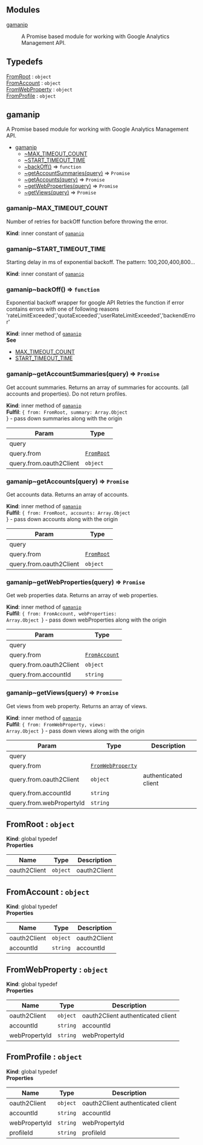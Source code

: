 ## Modules

<dl>
<dt><a href="#module_gamanip">gamanip</a></dt>
<dd><p>A Promise based module for working with Google Analytics Management API.</p>
</dd>
</dl>

## Typedefs

<dl>
<dt><a href="#FromRoot">FromRoot</a> : <code>object</code></dt>
<dd></dd>
<dt><a href="#FromAccount">FromAccount</a> : <code>object</code></dt>
<dd></dd>
<dt><a href="#FromWebProperty">FromWebProperty</a> : <code>object</code></dt>
<dd></dd>
<dt><a href="#FromProfile">FromProfile</a> : <code>object</code></dt>
<dd></dd>
</dl>

<a name="module_gamanip"></a>

## gamanip

A Promise based module for working with Google Analytics Management API.

- [gamanip](#module_gamanip)
  - [~MAX_TIMEOUT_COUNT](#module_gamanip..MAX_TIMEOUT_COUNT)
  - [~START_TIMEOUT_TIME](#module_gamanip..START_TIMEOUT_TIME)
  - [~backOff()](#module_gamanip..backOff) ⇒ <code>function</code>
  - [~getAccountSummaries(query)](#module_gamanip..getAccountSummaries) ⇒ <code>Promise</code>
  - [~getAccounts(query)](#module_gamanip..getAccounts) ⇒ <code>Promise</code>
  - [~getWebProperties(query)](#module_gamanip..getWebProperties) ⇒ <code>Promise</code>
  - [~getViews(query)](#module_gamanip..getViews) ⇒ <code>Promise</code>

<a name="module_gamanip..MAX_TIMEOUT_COUNT"></a>

### gamanip~MAX_TIMEOUT_COUNT

Number of retries for backOff function before throwing the error.

**Kind**: inner constant of [<code>gamanip</code>](#module_gamanip)  
<a name="module_gamanip..START_TIMEOUT_TIME"></a>

### gamanip~START_TIMEOUT_TIME

Starting delay in ms of exponential backoff. The pattern: 100,200,400,800...

**Kind**: inner constant of [<code>gamanip</code>](#module_gamanip)  
<a name="module_gamanip..backOff"></a>

### gamanip~backOff() ⇒ <code>function</code>

Exponential backoff wrapper for google API
Retries the function if error contains errors with one of following reasons 'rateLimitExceeded','quotaExceeded','userRateLimitExceeded','backendError'

**Kind**: inner method of [<code>gamanip</code>](#module_gamanip)  
**See**

- [MAX_TIMEOUT_COUNT](MAX_TIMEOUT_COUNT)
- [START_TIMEOUT_TIME](START_TIMEOUT_TIME)

<a name="module_gamanip..getAccountSummaries"></a>

### gamanip~getAccountSummaries(query) ⇒ <code>Promise</code>

Get account summaries.
Returns an array of summaries for accounts. (all accounts and properties). Do not return profiles.

**Kind**: inner method of [<code>gamanip</code>](#module_gamanip)  
**Fulfil**: <code>{ from: FromRoot, summary: Array.Object </code>} - pass down summaries along with the origin

| Param                   | Type                               |
| ----------------------- | ---------------------------------- |
| query                   |                                    |
| query.from              | [<code>FromRoot</code>](#FromRoot) |
| query.from.oauth2Client | <code>object</code>                |

<a name="module_gamanip..getAccounts"></a>

### gamanip~getAccounts(query) ⇒ <code>Promise</code>

Get accounts data.
Returns an array of accounts.

**Kind**: inner method of [<code>gamanip</code>](#module_gamanip)  
**Fulfil**: <code>{ from: FromRoot, accounts: Array.Object </code>} - pass down accounts along with the origin

| Param                   | Type                               |
| ----------------------- | ---------------------------------- |
| query                   |                                    |
| query.from              | [<code>FromRoot</code>](#FromRoot) |
| query.from.oauth2Client | <code>object</code>                |

<a name="module_gamanip..getWebProperties"></a>

### gamanip~getWebProperties(query) ⇒ <code>Promise</code>

Get web properties data.
Returns an array of web properties.

**Kind**: inner method of [<code>gamanip</code>](#module_gamanip)  
**Fulfil**: <code>{ from: FromAccount, webProperties: Array.Object </code>} - pass down webProperties along with the origin

| Param                   | Type                                     |
| ----------------------- | ---------------------------------------- |
| query                   |                                          |
| query.from              | [<code>FromAccount</code>](#FromAccount) |
| query.from.oauth2Client | <code>object</code>                      |
| query.from.accountId    | <code>string</code>                      |

<a name="module_gamanip..getViews"></a>

### gamanip~getViews(query) ⇒ <code>Promise</code>

Get views from web property.
Returns an array of views.

**Kind**: inner method of [<code>gamanip</code>](#module_gamanip)  
**Fulfil**: <code>{ from: FromWebProperty, views: Array.Object </code>} - pass down views along with the origin

| Param                    | Type                                             | Description          |
| ------------------------ | ------------------------------------------------ | -------------------- |
| query                    |                                                  |                      |
| query.from               | [<code>FromWebProperty</code>](#FromWebProperty) |                      |
| query.from.oauth2Client  | <code>object</code>                              | authenticated client |
| query.from.accountId     | <code>string</code>                              |                      |
| query.from.webPropertyId | <code>string</code>                              |                      |

<a name="FromRoot"></a>

## FromRoot : <code>object</code>

**Kind**: global typedef  
**Properties**

| Name         | Type                | Description  |
| ------------ | ------------------- | ------------ |
| oauth2Client | <code>object</code> | oauth2Client |

<a name="FromAccount"></a>

## FromAccount : <code>object</code>

**Kind**: global typedef  
**Properties**

| Name         | Type                | Description  |
| ------------ | ------------------- | ------------ |
| oauth2Client | <code>object</code> | oauth2Client |
| accountId    | <code>string</code> | accountId    |

<a name="FromWebProperty"></a>

## FromWebProperty : <code>object</code>

**Kind**: global typedef  
**Properties**

| Name          | Type                | Description                       |
| ------------- | ------------------- | --------------------------------- |
| oauth2Client  | <code>object</code> | oauth2Client authenticated client |
| accountId     | <code>string</code> | accountId                         |
| webPropertyId | <code>string</code> | webPropertyId                     |

<a name="FromProfile"></a>

## FromProfile : <code>object</code>

**Kind**: global typedef  
**Properties**

| Name          | Type                | Description                       |
| ------------- | ------------------- | --------------------------------- |
| oauth2Client  | <code>object</code> | oauth2Client authenticated client |
| accountId     | <code>string</code> | accountId                         |
| webPropertyId | <code>string</code> | webPropertyId                     |
| profileId     | <code>string</code> | profileId                         |
